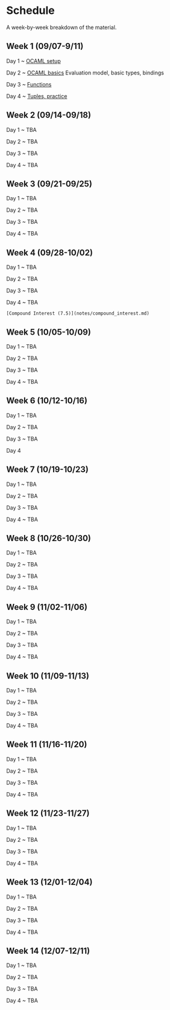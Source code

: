 # Schedule

A week-by-week breakdown of the material.

## Week  1 (09/07-9/11)

Day 1
  ~ [OCAML setup](notes/setup.md)

Day 2
  ~ [OCAML basics](notes/ocaml_basics.md) Evaluation model, basic types, bindings

Day 3
  ~ [Functions](notes/ocaml_functions.md)

Day 4
  ~ [Tuples, practice](notes/ocaml_functions.md)


## Week  2 (09/14-09/18)

Day 1
  ~ TBA

Day 2
  ~ TBA

Day 3
  ~ TBA

Day 4
  ~ TBA

## Week  3 (09/21-09/25)

Day 1
  ~ TBA

Day 2
  ~ TBA

Day 3
  ~ TBA

Day 4
  ~ TBA

## Week  4 (09/28-10/02)

Day 1
  ~ TBA

Day 2
  ~ TBA

Day 3
  ~ TBA

Day 4
  ~ TBA

    [Compound Interest (7.5)](notes/compound_interest.md)

## Week  5 (10/05-10/09)

Day 1
  ~ TBA

Day 2
  ~ TBA

Day 3
  ~ TBA

Day 4
  ~ TBA

## Week  6 (10/12-10/16)

Day 1
  ~ TBA

Day 2
  ~ TBA

Day 3
  ~ TBA

Day 4

## Week  7 (10/19-10/23)

Day 1
  ~ TBA

Day 2
  ~ TBA

Day 3
  ~ TBA

Day 4
  ~ TBA

## Week  8 (10/26-10/30)

Day 1
  ~ TBA

Day 2
  ~ TBA

Day 3
  ~ TBA

Day 4
  ~ TBA

## Week  9 (11/02-11/06)

Day 1
  ~ TBA

Day 2
  ~ TBA

Day 3
  ~ TBA

Day 4
  ~ TBA

## Week 10 (11/09-11/13)

Day 1
  ~ TBA

Day 2
  ~ TBA

Day 3
  ~ TBA

Day 4
  ~ TBA

## Week 11 (11/16-11/20)

Day 1
  ~ TBA

Day 2
  ~ TBA

Day 3
  ~ TBA

Day 4
  ~ TBA

## Week 12 (11/23-11/27)

Day 1
  ~ TBA

Day 2
  ~ TBA

Day 3
  ~ TBA

Day 4
  ~ TBA


## Week 13 (12/01-12/04)

Day 1
  ~ TBA

Day 2
  ~ TBA

Day 3
  ~ TBA

Day 4
  ~ TBA

## Week 14 (12/07-12/11)

Day 1
  ~ TBA

Day 2
  ~ TBA

Day 3
  ~ TBA

Day 4
  ~ TBA
